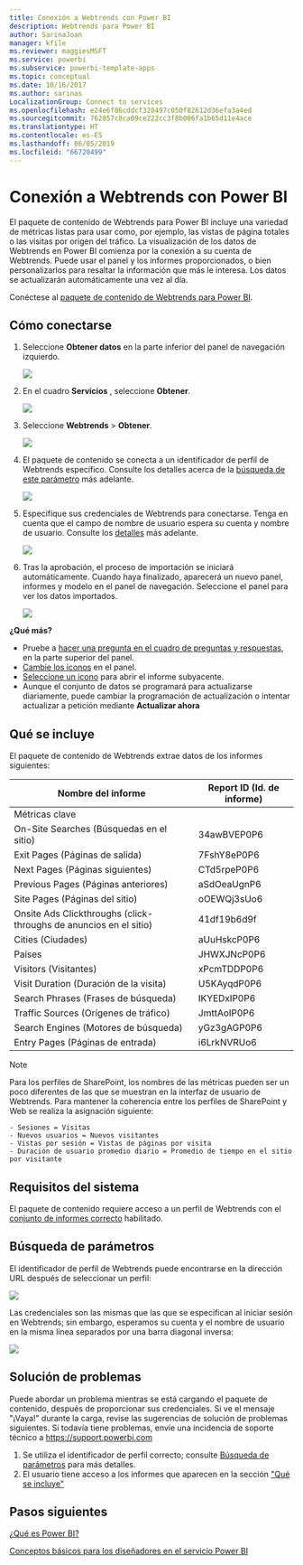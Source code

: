 ```yaml
---
title: Conexión a Webtrends con Power BI
description: Webtrends para Power BI
author: SarinaJoan
manager: kfile
ms.reviewer: maggiesMSFT
ms.service: powerbi
ms.subservice: powerbi-template-apps
ms.topic: conceptual
ms.date: 10/16/2017
ms.author: sarinas
LocalizationGroup: Connect to services
ms.openlocfilehash: e24e6f86cddcf328497c050f82612d36efa3a4ed
ms.sourcegitcommit: 762857c8ca09ce222cc3f8b006fa1b65d11e4ace
ms.translationtype: HT
ms.contentlocale: es-ES
ms.lasthandoff: 06/05/2019
ms.locfileid: "66720499"
---
```

# <a name="connect-to-webtrends-with-power-bi"></a>Conexión a Webtrends con Power BI
El paquete de contenido de Webtrends para Power BI incluye una variedad de métricas listas para usar como, por ejemplo, las vistas de página totales o las visitas por origen del tráfico. La visualización de los datos de Webtrends en Power BI comienza por la conexión a su cuenta de Webtrends. Puede usar el panel y los informes proporcionados, o bien personalizarlos para resaltar la información que más le interesa.  Los datos se actualizarán automáticamente una vez al día.

Conéctese al [paquete de contenido de Webtrends para Power BI](https://app.powerbi.com/getdata/services/webtrends).

## <a name="how-to-connect"></a>Cómo conectarse
1. Seleccione **Obtener datos** en la parte inferior del panel de navegación izquierdo.
   
   ![](media/service-connect-to-webtrends/getdata3.png)
2. En el cuadro **Servicios** , seleccione **Obtener**.
   
   ![](media/service-connect-to-webtrends/services.png)
3. Seleccione **Webtrends** \> **Obtener**.
   
   ![](media/service-connect-to-webtrends/webtrends.png)
4. El paquete de contenido se conecta a un identificador de perfil de Webtrends específico. Consulte los detalles acerca de la [búsqueda de este parámetro](#FindingParams) más adelante.
   
   ![](media/service-connect-to-webtrends/parameters.png)
5. Especifique sus credenciales de Webtrends para conectarse. Tenga en cuenta que el campo de nombre de usuario espera su cuenta y nombre de usuario. Consulte los [detalles](#FindingParams) más adelante.
   
   ![](media/service-connect-to-webtrends/creds.png)
6. Tras la aprobación, el proceso de importación se iniciará automáticamente. Cuando haya finalizado, aparecerá un nuevo panel, informes y modelo en el panel de navegación. Seleccione el panel para ver los datos importados.
   
   ![](media/service-connect-to-webtrends/dashboard.png)

**¿Qué más?**

* Pruebe a [hacer una pregunta en el cuadro de preguntas y respuestas](consumer/end-user-q-and-a.md), en la parte superior del panel.
* [Cambie los iconos](service-dashboard-edit-tile.md) en el panel.
* [Seleccione un icono](consumer/end-user-tiles.md) para abrir el informe subyacente.
* Aunque el conjunto de datos se programará para actualizarse diariamente, puede cambiar la programación de actualización o intentar actualizar a petición mediante **Actualizar ahora**

## <a name="whats-included"></a>Qué se incluye
<a name="Included"></a>

El paquete de contenido de Webtrends extrae datos de los informes siguientes:  

| Nombre del informe | Report ID (Id. de informe) |
| --- | --- |
| Métricas clave | |
| On-Site Searches (Búsquedas en el sitio) |34awBVEP0P6 |
| Exit Pages (Páginas de salida) |7FshY8eP0P6 |
| Next Pages (Páginas siguientes) |CTd5rpeP0P6 |
| Previous Pages (Páginas anteriores) |aSdOeaUgnP6 |
| Site Pages (Páginas del sitio) |oOEWQj3sUo6 |
| Onsite Ads Clickthroughs (click-throughs de anuncios en el sitio) |41df19b6d9f |
| Cities (Ciudades) |aUuHskcP0P6 |
| Países |JHWXJNcP0P6 |
| Visitors (Visitantes) |xPcmTDDP0P6 |
| Visit Duration (Duración de la visita) |U5KAyqdP0P6 |
| Search Phrases (Frases de búsqueda) |IKYEDxIP0P6 |
| Traffic Sources (Orígenes de tráfico) |JmttAoIP0P6 |
| Search Engines (Motores de búsqueda) |yGz3gAGP0P6 |
| Entry Pages (Páginas de entrada) |i6LrkNVRUo6 |

>[!NOTE]
>Para los perfiles de SharePoint, los nombres de las métricas pueden ser un poco diferentes de las que se muestran en la interfaz de usuario de Webtrends. Para mantener la coherencia entre los perfiles de SharePoint y Web se realiza la asignación siguiente:   

    - Sesiones = Visitas  
    - Nuevos usuarios = Nuevos visitantes  
    - Vistas por sesión = Vistas de páginas por visita  
    - Duración de usuario promedio diario = Promedio de tiempo en el sitio por visitante  

## <a name="system-requirements"></a>Requisitos del sistema
El paquete de contenido requiere acceso a un perfil de Webtrends con el [conjunto de informes correcto](#Included) habilitado.

<a name="FindingParams"></a>

## <a name="finding-parameters"></a>Búsqueda de parámetros
El identificador de perfil de Webtrends puede encontrarse en la dirección URL después de seleccionar un perfil:

![](media/service-connect-to-webtrends/webtrendsparameters.png)

Las credenciales son las mismas que las que se especifican al iniciar sesión en Webtrends; sin embargo, esperamos su cuenta y el nombre de usuario en la misma línea separados por una barra diagonal inversa:

![](media/service-connect-to-webtrends/webtrendscreds.png)

## <a name="troubleshooting"></a>Solución de problemas
Puede abordar un problema mientras se está cargando el paquete de contenido, después de proporcionar sus credenciales. Si ve el mensaje "¡Vaya!" durante la carga, revise las sugerencias de solución de problemas siguientes. Si todavía tiene problemas, envíe una incidencia de soporte técnico a https://support.powerbi.com

1. Se utiliza el identificador de perfil correcto; consulte [Búsqueda de parámetros](#FindingParams) para más detalles.
2. El usuario tiene acceso a los informes que aparecen en la sección ["Qué se incluye"](#Included)

## <a name="next-steps"></a>Pasos siguientes
[¿Qué es Power BI?](power-bi-overview.md)

[Conceptos básicos para los diseñadores en el servicio Power BI](service-basic-concepts.md)

